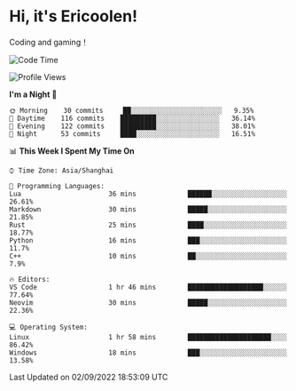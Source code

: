 # Hi, it's Ericoolen!
Coding and gaming！

<!--START_SECTION:waka-->
![Code Time](http://img.shields.io/badge/Code%20Time-350%20hrs%2032%20mins-blue)

![Profile Views](http://img.shields.io/badge/Profile%20Views-0-blue)

**I'm a Night 🦉** 

```text
🌞 Morning    30 commits     ██░░░░░░░░░░░░░░░░░░░░░░░   9.35% 
🌆 Daytime    116 commits    █████████░░░░░░░░░░░░░░░░   36.14% 
🌃 Evening    122 commits    █████████░░░░░░░░░░░░░░░░   38.01% 
🌙 Night      53 commits     ████░░░░░░░░░░░░░░░░░░░░░   16.51%

```


📊 **This Week I Spent My Time On** 

```text
⌚︎ Time Zone: Asia/Shanghai

💬 Programming Languages: 
Lua                      36 mins             ██████░░░░░░░░░░░░░░░░░░░   26.61% 
Markdown                 30 mins             █████░░░░░░░░░░░░░░░░░░░░   21.85% 
Rust                     25 mins             ████░░░░░░░░░░░░░░░░░░░░░   18.77% 
Python                   16 mins             ███░░░░░░░░░░░░░░░░░░░░░░   11.7% 
C++                      10 mins             ██░░░░░░░░░░░░░░░░░░░░░░░   7.9%

🔥 Editors: 
VS Code                  1 hr 46 mins        ███████████████████░░░░░░   77.64% 
Neovim                   30 mins             █████░░░░░░░░░░░░░░░░░░░░   22.36%

💻 Operating System: 
Linux                    1 hr 58 mins        █████████████████████░░░░   86.42% 
Windows                  18 mins             ███░░░░░░░░░░░░░░░░░░░░░░   13.58%

```


 Last Updated on 02/09/2022 18:53:09 UTC
<!--END_SECTION:waka-->


